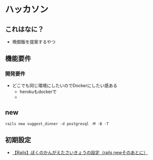 # ハッカソン

## これはなに？
- 晩御飯を提案するやつ

## 機能要件

### 開発要件
- どこでも同じ環境にしたいのでDockerにしたい感ある
  - herokuもdockerで
  - [](http://qiita.com/mpppk/items/cab82ec97fad37867eba)

## new
``` rails new suggest_dinner -d postgresql -M -B -T ```

## 初期設定
- [【Rails】ぼくのかんがえたさいきょうの設定（rails newそのあとに）](http://qiita.com/izumin5210/items/1375199226b5084c3c9a)
